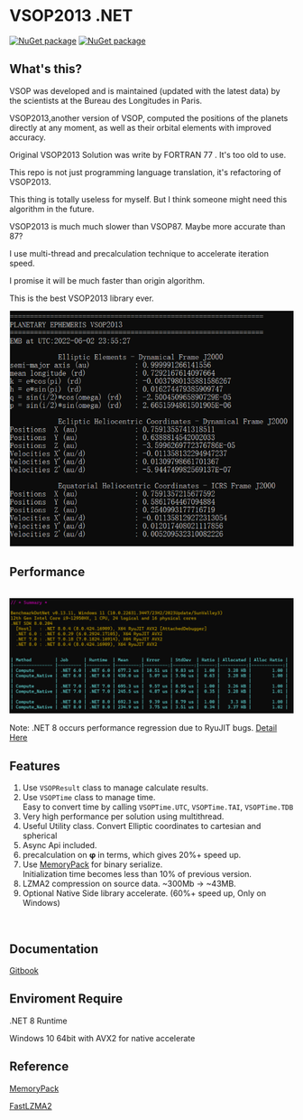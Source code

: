 # VSOP2013 .NET 

[![NuGet package](https://img.shields.io/nuget/v/VSOP2013.NET.svg?logo=NuGet)](https://www.nuget.org/packages/VSOP2013.NET/)
[![NuGet package](https://img.shields.io/nuget/dt/VSOP2013.NET?logo=NuGet)](https://www.nuget.org/packages/VSOP2013.NET/)

## What's this?

VSOP was developed and is maintained (updated with the latest data) by the scientists at the Bureau des Longitudes in Paris.

VSOP2013,another version of VSOP, computed the positions of the planets directly at any moment, as well as their orbital elements with improved accuracy.

Original VSOP2013 Solution was write by FORTRAN 77 . It's too old to use.

This repo is not just programming language translation, it's  refactoring of VSOP2013.

This thing is totally useless for myself. But I think someone might need this algorithm in the future.

VSOP2013 is much much slower than VSOP87. Maybe more accurate than 87?

I use multi-thread and precalculation technique to accelerate iteration speed.

I promise it will be much faster than origin algorithm.

This is the best VSOP2013 library ever.

![Demo](./README/Demo.png)

## Performance

<br>![Performance Test](./README/NativeAccelerate.png)

Note: .NET 8 occurs performance regression due to RyuJIT bugs. [Detail Here](https://github.com/dotnet/runtime/issues/95954#issuecomment-1956661569)

## Features

1. Use `VSOPResult` class to manage calculate results.
2. Use `VSOPTime` class to manage time. 
<br>Easy to convert time by calling ```VSOPTime.UTC```, ```VSOPTime.TAI```, ```VSOPTime.TDB```
3. Very high performance per solution using multithread.
4. Useful Utility class. Convert Elliptic coordinates to cartesian and spherical 
5. Async Api included.
6. precalculation on <b>φ</b> in terms, which gives 20%+ speed up.
7. Use [MemoryPack](https://github.com/Cysharp/MemoryPack) for binary serialize.
<br>Initialization time becomes less than 10% of previous version.
8. LZMA2 compression on source data. ~300Mb -> ~43MB.
9. Optional Native Side library accelerate. (60%+ speed up, Only on Windows)

<br> 

## Documentation

[Gitbook](https://zangai-family.gitbook.io/vsop2013.net/)

## Enviroment Require

.NET 8 Runtime

Windows 10 64bit with AVX2 for native accelerate

## Reference
 [MemoryPack](https://github.com/Cysharp/MemoryPack)
 
 [FastLZMA2](https://github.com/kingsznhone/FastLZMA2Net)

